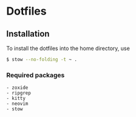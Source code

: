 # Dotfiles

## Installation

To install the dotfiles into the home directory, use

```sh
$ stow --no-folding -t ~ .
```

### Required packages

    - zoxide
    - ripgrep
    - kitty
    - neovim
    - stow

